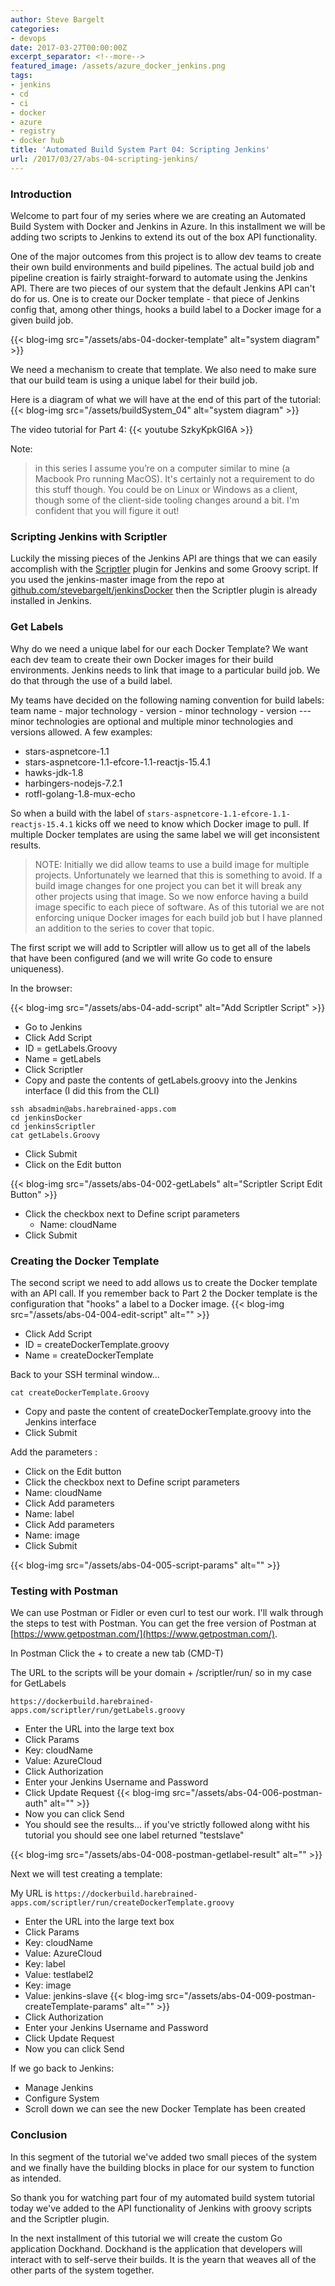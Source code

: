 ```yaml
---
author: Steve Bargelt
categories:
- devops
date: 2017-03-27T00:00:00Z
excerpt_separator: <!--more-->
featured_image: /assets/azure_docker_jenkins.png
tags:
- jenkins
- cd
- ci
- docker
- azure
- registry
- docker hub
title: 'Automated Build System Part 04: Scripting Jenkins'
url: /2017/03/27/abs-04-scripting-jenkins/
---
```

### Introduction

Welcome to part four of my series where we are creating an Automated Build System with Docker and Jenkins in Azure. In this installment we will be adding two scripts to Jenkins to extend its out of the box API functionality. 

<!--more-->

One of the major outcomes from this project is to allow dev teams to create their own build environments and build pipelines. The actual build job and pipeline creation is fairly straight-forward to automate using the Jenkins API. There are two pieces of our system that the default Jenkins API can't do for us. One is to create our Docker template - that piece of Jenkins config that, among other things, hooks a build label to a Docker image for a given build job. 

{{< blog-img src="/assets/abs-04-docker-template" alt="system diagram" >}}

We need a mechanism to create that template. We also need to make sure that our build team is using a unique label for their build job. 

Here is a diagram of what we will have at the end of this part of the tutorial:
{{< blog-img src="/assets/buildSystem_04" alt="system diagram" >}}


The video tutorial for Part 4:
{{< youtube SzkyKpkGI6A >}}

Note:

> in this series I assume you’re on a computer similar to mine (a Macbook Pro running MacOS). It's certainly not a requirement to do this stuff though. You could be on Linux or Windows as a client, though some of the client-side tooling changes around a bit. I'm confident that you will figure it out!

### Scripting Jenkins with Scriptler

Luckily the missing pieces of the Jenkins API are things that we can easily accomplish with the [Scriptler](https://wiki.jenkins-ci.org/display/JENKINS/Scriptler+Plugin) plugin for Jenkins and some Groovy script. If you used the jenkins-master image from the repo at [github.com/stevebargelt/jenkinsDocker](https://github.com/stevebargelt/jenkinsDocker) then the Scriptler plugin is already installed in Jenkins.

### Get Labels

Why do we need a unique label for our each Docker Template? We want each dev team to create their own Docker images for their build environments. Jenkins needs to link that image to a particular build job. We do that through the use of a build label. 

My teams have decided on the following naming convention for build labels:
team name - major technology - version - minor technology - version --- minor technologies are optional and multiple minor technologies and versions allowed. A few examples:

* stars-aspnetcore-1.1
* stars-aspnetcore-1.1-efcore-1.1-reactjs-15.4.1
* hawks-jdk-1.8
* harbingers-nodejs-7.2.1
* rotfl-golang-1.8-mux-echo

So when a build with the label of `stars-aspnetcore-1.1-efcore-1.1-reactjs-15.4.1` kicks off we need to know which Docker image to pull. If multiple Docker templates are using the same label we will get inconsistent results. 

> NOTE: Initially we did allow teams to use a build image for multiple projects. Unfortunately we learned that this is something to avoid. If a build image changes for one project you can bet it will break any other projects using that image. So we now enforce having a build image specific to each piece of software. As of this tutorial we are not enforcing unique Docker images for each build job but I have planned an addition to the series to cover that topic.

The first script we will add to Scriptler will allow us to get all of the labels that have been configured (and we will write Go code to ensure uniqueness). 

In the browser:

{{< blog-img src="/assets/abs-04-add-script" alt="Add Scriptler Script" >}}

* Go to Jenkins 
* Click Add Script
* ID = getLabels.Groovy
* Name = getLabels
* Click Scriptler
* Copy and paste the contents of getLabels.groovy into the Jenkins interface (I did this from the CLI)

```shell
ssh absadmin@abs.harebrained-apps.com
cd jenkinsDocker
cd jenkinsScriptler
cat getLabels.Groovy
```

* Click Submit
* Click on the Edit button

{{< blog-img src="/assets/abs-04-002-getLabels" alt="Scriptler Script Edit Button" >}}

* Click the checkbox next to Define script parameters
    * Name: cloudName
* Click Submit

### Creating the Docker Template

The second script we need to add allows us to create the Docker template with an API call. If you remember back to Part 2 the Docker template is the configuration that "hooks" a label to a Docker image.
{{< blog-img src="/assets/abs-04-004-edit-script" alt="" >}}

* Click Add Script
* ID = createDockerTemplate.groovy
* Name = createDockerTemplate

Back to your SSH terminal window...

```shell
cat createDockerTemplate.Groovy
```

* Copy and paste the content of createDockerTemplate.groovy into the Jenkins interface
* Click Submit

Add the parameters :

* Click on the Edit button
* Click the checkbox next to Define script parameters
* Name: cloudName
* Click Add parameters
* Name: label
* Click Add parameters
* Name: image
* Click Submit

{{< blog-img src="/assets/abs-04-005-script-params" alt="" >}}

### Testing with Postman

We can use Postman or Fidler or even curl to test our work. I'll walk through the steps to test with Postman. You can get the free version of Postman at [https://www.getpostman.com/](https://www.getpostman.com/).

In Postman Click the + to create a new tab (CMD-T)

The URL to the scripts will be your domain + /scriptler/run/<ScriptName> so in my case for GetLabels 

`https://dockerbuild.harebrained-apps.com/scriptler/run/getLabels.groovy`

* Enter the URL into the large text box
* Click Params
* Key: cloudName
* Value: AzureCloud
* Click Authorization
* Enter your Jenkins Username and Password
* Click Update Request
{{< blog-img src="/assets/abs-04-006-postman-auth" alt="" >}}
* Now you can click Send
* You should see the results... if you've strictly followed along witht his tutorial you should see one label returned "testslave"

{{< blog-img src="/assets/abs-04-008-postman-getlabel-result" alt="" >}}

Next we will test creating a template:

My URL is `https://dockerbuild.harebrained-apps.com/scriptler/run/createDockerTemplate.groovy`

* Enter the URL into the large text box
* Click Params
* Key: cloudName
* Value: AzureCloud
* Key: label
* Value: testlabel2
* Key: image
* Value: jenkins-slave
{{< blog-img src="/assets/abs-04-009-postman-createTemplate-params" alt="" >}}
* Click Authorization
* Enter your Jenkins Username and Password
* Click Update Request
* Now you can click Send

If we go back to Jenkins:

* Manage Jenkins
* Configure System
* Scroll down we can see the new Docker Template has been created

### Conclusion

In this segment of the tutorial we've added two small pieces of the system and we finally have the building blocks in place for our system to function as intended. 

So thank you for watching part four of my automated build system tutorial today we've added to the API functionality of Jenkins with groovy scripts and the Scriptler plugin. 

In the next installment of this tutorial we will create the custom Go application Dockhand. Dockhand is the application that developers will interact with to self-serve their builds. It is the yearn that weaves all of the other parts of the system together. 
